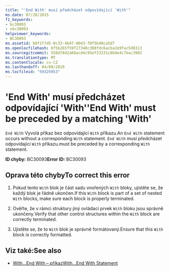 ```yaml
---
title: "'End With' musí předcházet odpovídající 'With'"
ms.date: 07/20/2015
f1_keywords:
- bc30093
- vbc30093
helpviewer_keywords:
- BC30093
ms.assetid: b0f1f7d5-0c33-4b97-8043-f0f5b40ca5d7
ms.openlocfilehash: 6f5b265f59f27348c308fdc6acba2e9fac5d8313
ms.sourcegitcommit: 558d78d2a68acd4c95ef23231c8b4e4c7bac3902
ms.translationtype: MT
ms.contentlocale: cs-CZ
ms.lasthandoff: 04/09/2019
ms.locfileid: "59325953"
---
```

# <a name="end-with-must-be-preceded-by-a-matching-with"></a><span data-ttu-id="5e26b-102">'End With' musí předcházet odpovídající 'With'</span><span class="sxs-lookup"><span data-stu-id="5e26b-102">'End With' must be preceded by a matching 'With'</span></span>
<span data-ttu-id="5e26b-103">`End With` Vyvolá příkaz bez odpovídající `With` příkazu.</span><span class="sxs-lookup"><span data-stu-id="5e26b-103">An `End With` statement occurs without a corresponding `With` statement.</span></span> `End With` <span data-ttu-id="5e26b-104">musí předcházet odpovídající `With` příkazu.</span><span class="sxs-lookup"><span data-stu-id="5e26b-104">must be preceded by a corresponding `With` statement.</span></span>  
  
 <span data-ttu-id="5e26b-105">**ID chyby:** BC30093</span><span class="sxs-lookup"><span data-stu-id="5e26b-105">**Error ID:** BC30093</span></span>  
  
## <a name="to-correct-this-error"></a><span data-ttu-id="5e26b-106">Oprava této chyby</span><span class="sxs-lookup"><span data-stu-id="5e26b-106">To correct this error</span></span>  
  
1. <span data-ttu-id="5e26b-107">Pokud tento `With` blok je část sadu vnořených `With` bloky, ujistěte se, že každý blok je řádně ukončen.</span><span class="sxs-lookup"><span data-stu-id="5e26b-107">If this `With` block is part of a set of nested `With` blocks, make sure each block is properly terminated.</span></span>  
  
2. <span data-ttu-id="5e26b-108">Ověřte, že v rámci struktury jiný ovládací prvek `With` bloku jsou správně ukončeny.</span><span class="sxs-lookup"><span data-stu-id="5e26b-108">Verify that other control structures within the `With` block are correctly terminated.</span></span>  
  
3. <span data-ttu-id="5e26b-109">Ujistěte se, že to `With` blok je správně formátovaný.</span><span class="sxs-lookup"><span data-stu-id="5e26b-109">Ensure that this `With` block is correctly formatted.</span></span>  
  
## <a name="see-also"></a><span data-ttu-id="5e26b-110">Viz také:</span><span class="sxs-lookup"><span data-stu-id="5e26b-110">See also</span></span>

- [<span data-ttu-id="5e26b-111">With...End With – příkaz</span><span class="sxs-lookup"><span data-stu-id="5e26b-111">With...End With Statement</span></span>](../../visual-basic/language-reference/statements/with-end-with-statement.md)
